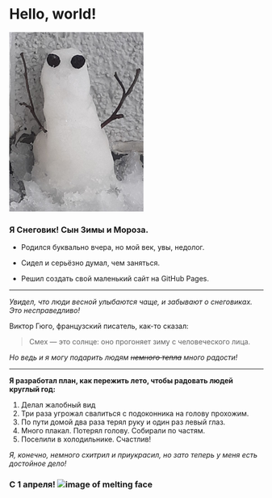 # Hello, world!

![image of snowman](https://github.com/TaShuva/CV/blob/main/snowman.jpg?raw=true)

### **Я Снеговик! Сын Зимы и Мороза.**

+ Родился буквально вчера, но мой век, увы, недолог.

+ Сидел и серьёзно думал, чем заняться. 

+ Решил создать свой маленький сайт на GitHub Pages.

***
*Увидел, что люди весной улыбаются чаще, и забывают о снеговиках. Это несправедливо!*

Виктор Гюго, французский писатель, как-то сказал:
> Смех — это солнце: оно прогоняет зиму с человеческого лица.

*Но ведь и я могу подарить людям ~~немного тепла~~ много радости!*
***

**Я разработал план, как пережить лето, чтобы радовать людей круглый год:**

1. Делал жалобный вид
2. Три раза угрожал свалиться с подоконника на голову прохожим. 
3. По пути домой два раза терял руку и один раз левый глаз.
4. Много плакал. Потерял голову. Собирали по частям. 
5. Поселили в холодильнике. Счастлив!

*Я, конечно, немного схитрил и приукрасил, но зато теперь у меня есть достойное дело!*

### **С 1 апреля!** ![image of melting face](https://em-content.zobj.net/thumbs/160/whatsapp/326/melting-face_1fae0.png)